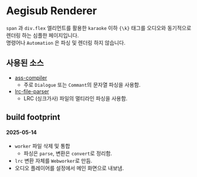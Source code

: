 # Aegisub Renderer
`span` 과 `div.flex` 엘리먼트를 활용한 `karaoke` 이하 `{\k}` 태그를 오디오와 동기적으로 렌더링 하는 심플한 페이지입니다.  
명령어나 `Automation` 은 파싱 및 렌더링 하지 않습니다.

## 사용된 소스
- [ass-compiler](https://github.com/weizhenye/ass-compiler)
    - 주로 `Dialogue` 또는 `Commant`의 문자열 파싱을 사용함.
- [lrc-file-parser](https://github.com/lyswhut/lrc-file-parser)
    - LRC (싱크가사) 파일의 멀티라인 파싱을 사용함.

## build footprint
#### 2025-05-14
- `worker` 파일 삭제 및 통합
    - 파싱은 `parse`, 변환은 `convert`로 정리함.
- `lrc` 변환 자체를 `Webworker`로 만듬.
- 오디오 플레이어를 설정에서 메인 화면으로 내보냄.
